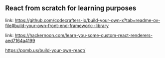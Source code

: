 ## React from scratch for learning purposes

link:  <https://github.com/codecrafters-io/build-your-own-x?tab=readme-ov-file#build-your-own-front-end-framework--library>

link: <https://hackernoon.com/learn-you-some-custom-react-renderers-aed7164a4199>

<https://pomb.us/build-your-own-react/>
